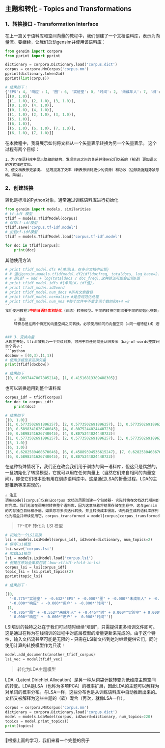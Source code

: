 ## 主题和转化 - Topics and Transformations

### 1、转换接口 - Transformation Interface
在上一篇关于语料库和空间向量的教程中，我们创建了一个文档语料库，表示为向量流。要继续，让我们启动gensim并使用该语料库：
```python
from gensim import corpora
from pprint import pprint

dictionary = corpora.Dictionary.load('corpus.dict')
corpus = corpora.MmCorpus('corpus.mm')
pprint(dictionary.token2id)
pprint(list(corpus))

# 结果如下：
{'EPS': 4, '响应': 1, '图': 6, '实验室': 0, '时间': 2, '未成年人': 7, '树': 5, '用户': 3}
[[(0, 1.0)],
 [(1, 1.0), (2, 1.0), (3, 1.0)],
 [(0, 1.0), (4, 1.0)],
 [(0, 1.0), (4, 1.0)],
 [(1, 1.0), (2, 1.0), (3, 1.0)],
 [(5, 1.0)],
 [(6, 1.0)],
 [(5, 1.0), (6, 1.0), (7, 1.0)],
 [(6, 1.0), (7, 1.0)]]
```
在本教程中，我将展示如何将文档从一个矢量表示转换为另一个矢量表示。 这个过程有两个目标：

    1、为了在语料库中显示隐藏的结构，发现单词之间的关系并使用它们以新的（希望）更加语义的方式描述文档。
    2、使文档表示更紧凑。 这既提高了效率（新表示消耗更少的资源）和功效（边际数据趋势被忽略，降噪）。

### 2、创建转换
转化是标准的Python对象，通常通过训练语料库进行初始化
```python
from gensim import models, similarities
# tf-idf 模型
tfidf = models.TfidfModel(corpus)
# 保存tf-idf模型
tfidf.save('corpus.tf-idf.model')
# 加载tf-idf模型
tfidf = models.TfidfModel.load('corpus.tf-idf.model')

for doc in tfidf[corpus]:
    print(doc)
```
其他使用方法
```python
# print tfidf_model.dfs #{单词id，在多少文档中出现}
# # 通过gensim.models.tfidfmodel.df2idf(docfreq, totaldocs, log_base=2.0, add=0.0)方法计算idf值
# # 即idf = add + log(totaldocs / doc_freq),这种算法可能会出现0值
# print tfidf_model.idfs #{单词id，idf值}，
# print tfidf_model.id2word
# print tfidf_model.num_docs #所有文章数目
# print tfidf_model.normalize #是否规范化处理
# print tfidf_model.num_nnz #每个文件中不重复词个数的和4+4 =8
``
我们使用教程1中的旧语料库初始化（训练）转换模型。不同的转换可能需要不同的初始化参数; 在TfIdf的情况下，“训练”仅包括通过提供的语料库一次并计算其所有特征的文档频率。训练其他模型，例如潜在语义分析或潜在Dirichlet分配，涉及更多，因此需要更多时间。

    ⚠️ 注意
    转换总是在两个特定的向量空间之间转换。必须使用相同的向量空间（=同一组特征id）进行训练以及后续的向量转换。无法使用相同的输入要素空间，例如应用不同的字符串预处理，使用不同的特征ID，或使用预期为TfIdf向量的词袋输入向量，将导致转换调用期间的特征不匹配，从而导致垃圾中的任何一个输出和/或运行时异常。


### 3、变换向量
从现在开始，tfidf被视为一个只读对象，可用于将任何向量从旧表示（bag-of-words整数计数）转换为新表示（TfIdf实值权重）：  
举个例子：
```python
docbow = [(0,3),(1,1)]
# 使用该模型来变换矢量
print(tfidf[docbow])

# 结果如下
[(0, 0.9097447007805214), (1, 0.41516813389488305)]
```
也可以转换运用到整个语料库
```python
corpus_idf = tfidf[corpus]
for doc in corpus_idf:
    print(doc)

# 结果如下
[(0, 1.0)]
[(1, 0.5773502691896257), (2, 0.5773502691896257), (3, 0.5773502691896257)]
[(0, 0.5898341626740045), (4, 0.8075244024440723)]
[(0, 0.5898341626740045), (4, 0.8075244024440723)]
[(1, 0.5773502691896257), (2, 0.5773502691896257), (3, 0.5773502691896257)]
[(5, 1.0)]
[(6, 1.0)]
[(5, 0.6282580468670046), (6, 0.45889394536615247), (7, 0.6282580468670046)]
[(6, 0.5898341626740045), (7, 0.8075244024440723)]
```
在这种特殊情况下，我们正在改变我们用于训练的同一语料库，但这只是偶然的。一旦初始化了转换模型，它就可以用在任何向量上（当然它们来自相同的向量空间），即使它们根本没有用在训练语料库中。这是通过LSA的折叠过程，LDA的主题推断等来实现的。

    ⚠️ 注意
    调用model[corpus]仅在旧corpus 文档流周围创建一个包装器- 实际转换在文档迭代期间即时完成。我们无法在调用时转换整个语料库，因为这意味着将结果存储在主存中，这与gensim的内存独立目标相矛盾。如果您将多次迭代转换，并且转换成本很高，请先将生成的语料库序列化为磁盘并继续使用它。corpus_transformed = model[corpus]corpus_transformed

> TF-IDF 转化为 LSI 模型

```python
# 初始化一个LSI变换
lsi = models.LsiModel(corpus_idf, id2word=dictionary, num_topics=2)
# 保存lsi模型
lsi.save('corpus.lsi')
# 加载LSI模型
lsi = models.LsiModel.load('corpus.lsi')
# 创建在原始全集双包装：bow->tfidf->fold-in-lsi
corpus_lsi = lsi[corpus_idf]
topic_lsi = lsi.print_topics(2)
pprint(topic_lsi)

# 结果如下：

[(0,
  '-0.775*"实验室" + -0.632*"EPS" + -0.000*"图" + -0.000*"未成年人" + -0.000*"树" + '
  '-0.000*"响应" + -0.000*"用户" + -0.000*"时间"'),
 (1,
  '-0.705*"图" + -0.552*"未成年人" + -0.445*"树" + 0.000*"实验室" + 0.000*"EPS" + '
  '-0.000*"响应" + -0.000*"用户" + -0.000*"时间"')]
```

LSI培训的独特之处在于我们可以随时继续“培训”，只需提供更多培训文件即可。这是通过在称为在线培训的过程中对底层模型的增量更新来完成的。由于这个特性，输入文档流甚至可能是无限的 - 只需在LSI新文档到达时继续提供它们，同时使用计算的转换模型作为只读！
```python
model.add_documents(another_tfidf_corpus)
lsi_vec = model[tfidf_vec]
```

> 转化为LDA主题模型

LDA（Latent Dirichlet Allocation）是另一种从词袋计数转变为低维度主题空间的转变。LDA是LSA（也称为多项PCA）的概率扩展，因此LDA的主题可以解释为对单词的概率分布。与LSA一样，这些分布也是从训练语料库中自动推断出来的。文档又被解释为这些主题的（软）混合（再次，就像LSA一样）。
```python
corpus = corpora.MmCorpus('corpus.mm')
dictionary = corpora.Dictionary.load('corpus.dict')
model = models.LdaModel(corpus, id2word=dictionary, num_topics=220)
topics = model.print_topics()
print(topics)
```

---

根据上面的学习，我们来看一个完整的例子

